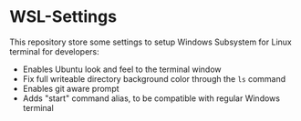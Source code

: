 # WSL-Settings
This repository store some settings to setup Windows Subsystem for Linux terminal for developers:

- Enables Ubuntu look and feel to the terminal window
- Fix full writeable directory background color through the `ls` command
- Enables git aware prompt
- Adds "start" command alias, to be compatible with regular Windows terminal
